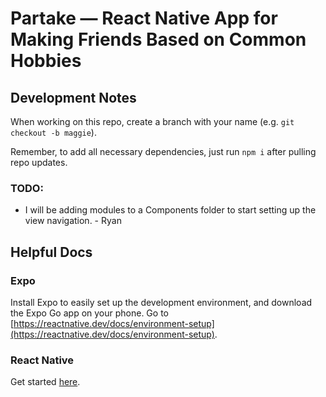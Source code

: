 # Partake — React Native App for Making Friends Based on Common Hobbies

## Development Notes
When working on this repo, create a branch with your name (e.g. `git checkout -b maggie`).

Remember, to add all necessary dependencies, just run `npm i` after pulling repo updates.

### TODO: 
- I will be adding modules to a Components folder to start setting up the view navigation. - Ryan

## Helpful Docs
### Expo
Install Expo to easily set up the development environment, and download the Expo Go app on your phone. Go to [https://reactnative.dev/docs/environment-setup](https://reactnative.dev/docs/environment-setup).

### React Native
Get started [here](https://www.reactnative.express/environment/quick_start).
